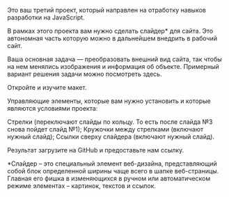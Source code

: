 Это ваш третий проект, который направлен на отработку навыков разработки на JavaScript.

В рамках этого проекта вам нужно сделать слайдер\* для сайта. Это автономная часть которую можно в дальнейшем внедрить в рабочий сайт.

Ваша основная задача — преобразовать внешний вид сайта, так чтобы на нем менялись изображения и информация об объекте. Примерный вариант решения задачи можно посмотреть здесь.

Откройте и изучите макет.

Управляющие элементы, которые вам нужно установить и которые являются условиями проекта:

Стрелки (переключают слайды по кольцу. То есть после слайда №3 снова пойдет слайд №1);
Кружочки между стрелками (включают нужный слайд);
Ссылки сверху слайдера (включают нужный слайд).

Результат загрузите на GitHub и предоставьте нам ссылку.

\*Слайдер – это специальный элемент веб-дизайна, представляющий собой блок определенной ширины чаще всего в шапке веб-страницы. Главная его фишка в изменяющихся в ручном или автоматическом режиме элементах – картинок, текстов и ссылок.
